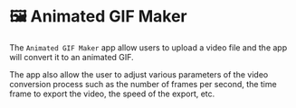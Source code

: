# 🖼️ Animated GIF Maker

The `Animated GIF Maker` app allow users to upload a video file and the app will convert it to an animated GIF. 

The app also allow the user to adjust various parameters of the video conversion process such as the number of frames per second, the time frame to export the video, the speed of the export, etc.
